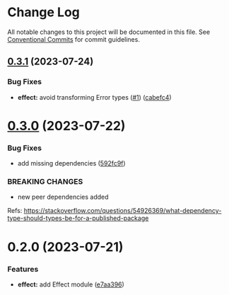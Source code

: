 # Change Log

All notable changes to this project will be documented in this file.
See [Conventional Commits](https://conventionalcommits.org) for commit guidelines.

## [0.3.1](https://github.com/xzhavilla/imho/compare/@imho/effect-effect-ts@0.3.0...@imho/effect-effect-ts@0.3.1) (2023-07-24)


### Bug Fixes

* **effect:** avoid transforming Error types ([#1](https://github.com/xzhavilla/imho/issues/1)) ([cabefc4](https://github.com/xzhavilla/imho/commit/cabefc438eaa31dc9da47ce7d5539f2e17606764))





# [0.3.0](https://github.com/xzhavilla/imho/compare/@imho/effect-effect-ts@0.2.0...@imho/effect-effect-ts@0.3.0) (2023-07-22)


### Bug Fixes

* add missing dependencies ([592fc9f](https://github.com/xzhavilla/imho/commit/592fc9fe916394c22211a5f2d1e7b7cc644e401c))


### BREAKING CHANGES

* new peer dependencies added

Refs: https://stackoverflow.com/questions/54926369/what-dependency-type-should-types-be-for-a-published-package





# 0.2.0 (2023-07-21)


### Features

* **effect:** add Effect module ([e7aa396](https://github.com/xzhavilla/imho/commit/e7aa3960ca0c65467140a68fc40475f9e5e1fe70))
